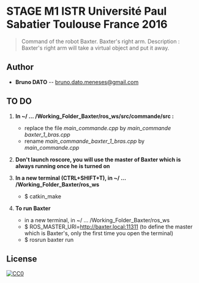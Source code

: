 # STAGE M1 ISTR Université Paul Sabatier Toulouse France 2016

> Command of the robot Baxter.
> Baxter's right arm.
> Description : Baxter's right arm will take a virtual object and put it away.

## Author

- __Bruno DATO__ -- bruno.dato.meneses@gmail.com

## TO DO

1. **In ~/ ... /Working_Folder_Baxter/ros_ws/src/commande/src :**

	- replace the file *main_commande.cpp* by *main_commande baxter_1_bras.cpp*
	- rename *main_commande_baxter_1_bras.cpp* by *main_commande.cpp*


2. **Don't launch roscore, you will use the master of Baxter which is always running once he is turned on**


3. **In a new terminal (CTRL+SHIFT+T), in ~/ ... /Working_Folder_Baxter/ros_ws**
	- $ catkin_make


4. **To run Baxter**

	- in a new terminal, in ~/ ... /Working_Folder_Baxter/ros_ws
	- $ ROS_MASTER_URI=http://baxter.local:11311	(to define the master which is Baxter's, only the first time you open the terminal)
	- $ rosrun baxter run


## License

[![CC0](https://licensebuttons.net/p/zero/1.0/88x31.png)](http://creativecommons.org/publicdomain/zero/1.0/)
